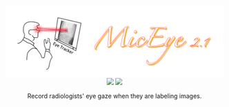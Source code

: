 # 
<p align="center">
  <img src="docs/docs/img/overview.png" width=700px/>
  <br/>
  <img src="https://img.shields.io/badge/Version-2.1.0--alpha-brightgreen">
  <a href="https://jamesqfreeman.github.io/MicEye/">
      <img src="https://img.shields.io/badge/Doc-v2.1-yellowgreen">
  </a>
</p>

<!-- **M**edical **I**mage **C**omputing lab's **Eye**-tracker, or **MicEye**,  -->
<p align="center">
    Record radiologists' eye gaze when they are labeling images.
</p>
